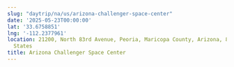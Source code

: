 ```yaml
---
slug: "daytrip/na/us/arizona-challenger-space-center"
date: '2025-05-23T00:00:00'
lat: '33.6758851'
lng: '-112.2377961'
location: 21200, North 83rd Avenue, Peoria, Maricopa County, Arizona, 85382, United
  States
title: Arizona Challenger Space Center
---
```



